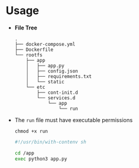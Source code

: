 # Usage

- **File Tree**

  ```
  .
  ├── docker-compose.yml
  ├── Dockerfile
  └── rootfs
      ├── app
      │   ├── app.py
      │   ├── config.json
      │   ├── requirements.txt
      │   └── static
      └── etc
          ├── cont-init.d
          └── services.d
              └── app
                  └── run
  ```

- The `run` file must have executable permissions

  `chmod +x run`

  ```sh
  #!/usr/bin/with-contenv sh
  
  cd /app
  exec python3 app.py
  ```

  